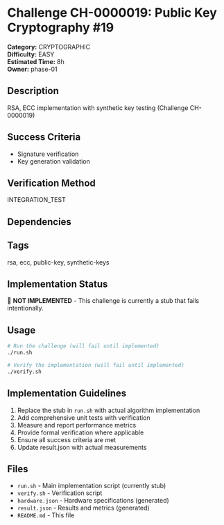 # Challenge CH-0000019: Public Key Cryptography #19

**Category:** CRYPTOGRAPHIC  
**Difficulty:** EASY  
**Estimated Time:** 8h  
**Owner:** phase-01  

## Description

RSA, ECC implementation with synthetic key testing (Challenge CH-0000019)

## Success Criteria

- Signature verification
- Key generation validation

## Verification Method

INTEGRATION_TEST

## Dependencies



## Tags

rsa, ecc, public-key, synthetic-keys

## Implementation Status

🚧 **NOT IMPLEMENTED** - This challenge is currently a stub that fails intentionally.

## Usage

```bash
# Run the challenge (will fail until implemented)
./run.sh

# Verify the implementation (will fail until implemented) 
./verify.sh
```

## Implementation Guidelines

1. Replace the stub in `run.sh` with actual algorithm implementation
2. Add comprehensive unit tests with verification
3. Measure and report performance metrics
4. Provide formal verification where applicable
5. Ensure all success criteria are met
6. Update result.json with actual measurements

## Files

- `run.sh` - Main implementation script (currently stub)
- `verify.sh` - Verification script
- `hardware.json` - Hardware specifications (generated)
- `result.json` - Results and metrics (generated)
- `README.md` - This file
